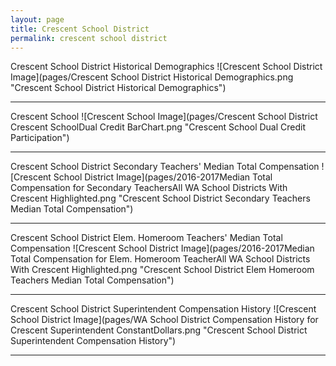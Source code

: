 ```yaml
---
layout: page
title: Crescent School District
permalink: crescent school district
---
```



Crescent School District Historical Demographics
![Crescent School District Image](pages/Crescent School District Historical Demographics.png "Crescent School District Historical Demographics")

___

Crescent School
![Crescent School Image](pages/Crescent School District Crescent SchoolDual Credit BarChart.png "Crescent School Dual Credit Participation")

___

Crescent School District Secondary Teachers' Median Total Compensation
![Crescent School District Image](pages/2016-2017Median Total Compensation for Secondary TeachersAll WA School Districts With Crescent Highlighted.png "Crescent School District Secondary Teachers Median Total Compensation")

___

Crescent School District Elem. Homeroom Teachers' Median Total Compensation
![Crescent School District Image](pages/2016-2017Median Total Compensation for Elem. Homeroom TeacherAll WA School Districts With Crescent Highlighted.png "Crescent School District Elem Homeroom Teachers Median Total Compensation")

___

Crescent School District Superintendent Compensation History
![Crescent School District Image](pages/WA School District Compensation History for Crescent Superintendent ConstantDollars.png "Crescent School District Superintendent Compensation History")

___

